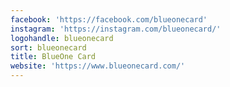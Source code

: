 ```yaml
---
facebook: 'https://facebook.com/blueonecard'
instagram: 'https://instagram.com/blueonecard/'
logohandle: blueonecard
sort: blueonecard
title: BlueOne Card
website: 'https://www.blueonecard.com/'
---
```

